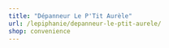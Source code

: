 ```yaml
---
title: "Dépanneur Le P'Tit Aurèle"
url: /lepiphanie/depanneur-le-ptit-aurele/
shop: convenience
---
```

